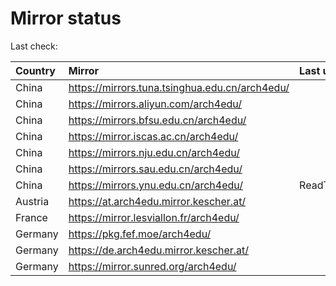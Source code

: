 <script src="./time.js"></script>
# Mirror status
Last check: <script type="text/javascript">localize(1685603798.8880816);</script>

|Country|Mirror|Last update|
|:------|:-----|:----------|
|China|https://mirrors.tuna.tsinghua.edu.cn/arch4edu/|<script type="text/javascript">localize(1685584538);</script>|
|China|https://mirrors.aliyun.com/arch4edu/|<script type="text/javascript">localize(1685514829);</script>|
|China|https://mirrors.bfsu.edu.cn/arch4edu/|<script type="text/javascript">localize(1685584538);</script>|
|China|https://mirror.iscas.ac.cn/arch4edu/|<script type="text/javascript">localize(1685584538);</script>|
|China|https://mirrors.nju.edu.cn/arch4edu/|<script type="text/javascript">localize(1685559336);</script>|
|China|https://mirrors.sau.edu.cn/arch4edu/|<script type="text/javascript">localize(1673850842);</script>|
|China|https://mirrors.ynu.edu.cn/arch4edu/|ReadTimeout|
|Austria|https://at.arch4edu.mirror.kescher.at/|<script type="text/javascript">localize(1685584538);</script>|
|France|https://mirror.lesviallon.fr/arch4edu/|<script type="text/javascript">localize(1685559336);</script>|
|Germany|https://pkg.fef.moe/arch4edu/|<script type="text/javascript">localize(1685584538);</script>|
|Germany|https://de.arch4edu.mirror.kescher.at/|<script type="text/javascript">localize(1685584538);</script>|
|Germany|https://mirror.sunred.org/arch4edu/|<script type="text/javascript">localize(1685584538);</script>|

<script src="./tablefilter/tablefilter.js"></script>
<script src="./table.js"></script>